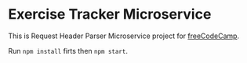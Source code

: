 # Exercise Tracker Microservice

This is Request Header Parser Microservice project for [freeCodeCamp](https://freecodecamp.org).

Run `npm install` firts then `npm start`.